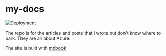 # my-docs

![Deployment](https://github.com/chunliu/my-docs/workflows/Push%20to%20gh-pages/badge.svg)

The repo is for the articles and posts that I wrote but don't know where to park. They are all about Azure.

The site is built with [mdbook](https://github.com/rust-lang/mdBook)

